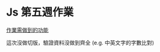 # Js 第五週作業

[作業需做到的功能](https://whimsical.com/WZEyuJGJUCLmw9rCEHhPp9)

這次沒做切版，驗證資料沒做到齊全 (e.g. 中英文字的字數比對)
